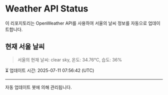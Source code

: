 
# Weather API Status

이 리포지토리는 OpenWeather API를 사용하여 서울의 날씨 정보를 자동으로 업데이트합니다.

## 현재 서울 날씨
> 서울의 현재 날씨: clear sky, 온도: 34.76°C, 습도: 36%

⏳ 업데이트 시간: 2025-07-11 07:56:42 (UTC)

---
자동 업데이트 봇에 의해 관리됩니다.
